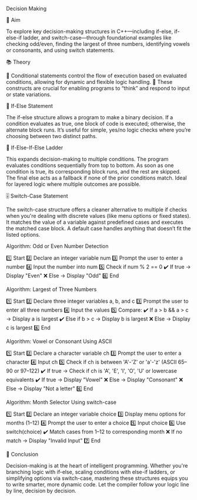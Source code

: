 Decision Making

🎯 Aim

To explore key decision-making structures in C++—including if-else, if-else-if ladder, and switch-case—through foundational examples like checking odd/even, finding the largest of three numbers, identifying vowels or consonants, and using switch statements.

📚 Theory

🔹 Conditional statements control the flow of execution based on evaluated conditions, allowing for dynamic and flexible logic handling. 🔹 These constructs are crucial for enabling programs to “think” and respond to input or state variations.

🔄 If-Else Statement

The if-else structure allows a program to make a binary decision. If a condition evaluates as true, one block of code is executed; otherwise, the alternate block runs. It’s useful for simple, yes/no logic checks where you’re choosing between two distinct paths.

🧭 If-Else-If-Else Ladder

This expands decision-making to multiple conditions. The program evaluates conditions sequentially from top to bottom. As soon as one condition is true, its corresponding block runs, and the rest are skipped. The final else acts as a fallback if none of the prior conditions match. Ideal for layered logic where multiple outcomes are possible.

🎚️ Switch-Case Statement

The switch-case structure offers a cleaner alternative to multiple if checks when you're dealing with discrete values (like menu options or fixed states). It matches the value of a variable against predefined cases and executes the matched case block. A default case handles anything that doesn’t fit the listed options.

Algorithm: Odd or Even Number Detection

1️⃣ Start
2️⃣ Declare an integer variable num
3️⃣ Prompt the user to enter a number 
4️⃣ Input the number into num 
5️⃣ Check if num % 2 == 0 ✔️ If true → Display "Even" ❌ Else → Display "Odd"
6️⃣ End

Algorithm: Largest of Three Numbers

1️⃣ Start 
2️⃣ Declare three integer variables a, b, and c 
3️⃣ Prompt the user to enter all three numbers 
4️⃣ Input the values 
5️⃣ Compare: ✔️ If a > b && a > c → Display a is largest ✔️ Else if b > c → Display b is largest ❌ Else → Display c is largest 
6️⃣ End

Algorithm: Vowel or Consonant Using ASCII

1️⃣ Start 
2️⃣ Declare a character variable ch 
3️⃣ Prompt the user to enter a character 
4️⃣ Input ch 
5️⃣ Check if ch is between 'A'-'Z' or 'a'-'z' (ASCII 65–90 or 97–122) ✔️ If true → Check if ch is 'A', 'E', 'I', 'O', 'U' or lowercase equivalents ✔️ If true → Display "Vowel" ❌ Else → Display "Consonant" ❌ Else → Display "Not a letter" 
6️⃣ End

Algorithm: Month Selector Using switch-case

1️⃣ Start 
2️⃣ Declare an integer variable choice 
3️⃣ Display menu options for months (1–12) 
4️⃣ Prompt the user to enter a choice 
5️⃣ Input choice 
6️⃣ Use switch(choice) ✔️ Match cases from 1–12 to corresponding month ❌ If no match → Display "Invalid Input" 
7️⃣ End

🧠 Conclusion

Decision-making is at the heart of intelligent programming. Whether you're branching logic with if-else, scaling conditions with else-if ladders, or simplifying options via switch-case, mastering these structures equips you to write smarter, more dynamic code. Let the compiler follow your logic line by line, decision by decision.
